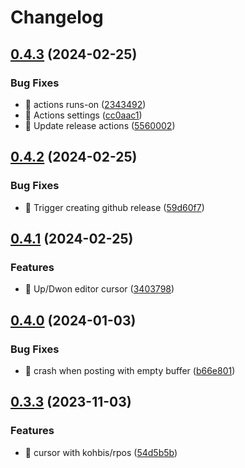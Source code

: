 # Changelog

## [0.4.3](https://github.com/kohbis/rslack/compare/v0.4.2...v0.4.3) (2024-02-25)


### Bug Fixes

* 🐛 actions runs-on ([2343492](https://github.com/kohbis/rslack/commit/234349271d504e03a9e9a7f0e151db7337983931))
* 🐛 Actions settings ([cc0aac1](https://github.com/kohbis/rslack/commit/cc0aac18351bb88dce2ad4f419b3f8666859a233))
* 🐛 Update release actions ([5560002](https://github.com/kohbis/rslack/commit/5560002f53fbb58bca0aa979d28642c6c6e2d15d))

## [0.4.2](https://github.com/kohbis/rslack/compare/v0.4.1...v0.4.2) (2024-02-25)


### Bug Fixes

* 🐛 Trigger creating github release ([59d60f7](https://github.com/kohbis/rslack/commit/59d60f7c91ace16c790889e12bce82cf80602c29))

## [0.4.1](https://github.com/kohbis/rslack/compare/v0.4.0...v0.4.1) (2024-02-25)


### Features

* 🎸 Up/Dwon editor cursor ([3403798](https://github.com/kohbis/rslack/commit/3403798780ca9f2ecd20a7e1b3ecee6f61a1f2be))

## [0.4.0](https://github.com/kohbis/rslack/compare/rslack-v0.3.3...rslack-v0.4.0) (2024-01-03)


### Bug Fixes

* 🐛 crash when posting with empty buffer ([b66e801](https://github.com/kohbis/rslack/commit/b66e8013aa57fdb1e9777a12148e238cf66a0d05))

## [0.3.3](https://github.com/kohbis/rslack/compare/v0.3.2...v0.3.3) (2023-11-03)


### Features

* 🎸 cursor with kohbis/rpos ([54d5b5b](https://github.com/kohbis/rslack/commit/54d5b5b8baa7c7e23b317df0bf3e57cc2f68d688))
